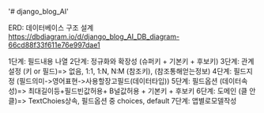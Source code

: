 '# django_blog_AI' 



ERD: 데이터베이스 구조 설계 
https://dbdiagram.io/d/django_blog_AI_DB_diagram-66cd88f33f611e76e997dae1

1단계: 필드내용 나열
2단계: 정규화와 확장성 (슈퍼키 + 기본키 + 후보키)
3단계: 관계설정 (키 or 필드)=> 없음, 1:1, 1:N, N:M (참조키), (참조통해얻는정보)
4단계: 필드지정 (필드의미->영어표현->사용할장고필드(데이터타입))
5단계: 필드옵션 (데이터속성)=> 최대길이등+필드빈값허용+ B널값허용 + 기본키 + 후보키
6단계: 도메인 (클 안 클)=> TextChoies상속, 필드옵션 중 choices, default
7단계: 앱별로모델작성

